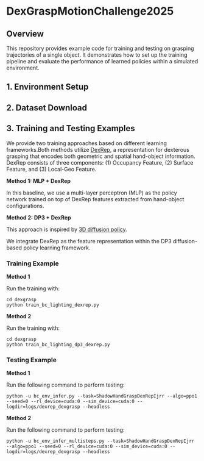 # DexGraspMotionChallenge2025

## Overview

This repository provides example code for training and testing on grasping trajectories of a single object. It demonstrates how to set up the training pipeline and evaluate the performance of learned policies within a simulated environment.

## 1. Environment Setup

## 2. Dataset Download

## 3. Training and Testing Examples

We provide two training approaches based on different learning frameworks.Both methods utilize [DexRep](https://arxiv.org/pdf/2303.09806), a representation for dexterous grasping that encodes both geometric and spatial hand-object information. DexRep consists of three components: (1) Occupancy Feature, (2) Surface Feature, and (3) Local-Geo Feature.

**Method 1: MLP + DexRep**

In this baseline, we use a multi-layer perceptron (MLP) as the policy network trained on top of DexRep features extracted from hand-object configurations.

**Method 2: DP3 + DexRep**

This approach is inspired by [3D diffusion policy](https://arxiv.org/abs/2403.03954).

We integrate DexRep as the feature representation within the DP3 diffusion-based policy learning framework.

### Training Example

**Method 1**

Run the training with:

<pre><code>cd dexgrasp
python train_bc_lighting_dexrep.py</code></pre>

**Method 2**

Run the training with:

<pre><code>cd dexgrasp
python train_bc_lighting_dp3_dexrep.py</code></pre>

### Testing Example

**Method 1**

Run the following command to perform testing:

<pre><code>python -u bc_env_infer.py --task=ShadowHandGraspDexRepIjrr --algo=ppo1 --seed=0 --rl_device=cuda:0 --sim_device=cuda:0 --logdir=logs/dexrep_dexgrasp --headless</code></pre>

**Method 2**

Run the following command to perform testing:

<pre><code>python -u bc_env_infer_multisteps.py --task=ShadowHandGraspDexRepIjrr --algo=ppo1 --seed=0 --rl_device=cuda:0 --sim_device=cuda:0 --logdir=logs/dexrep_dexgrasp --headless</code></pre>

